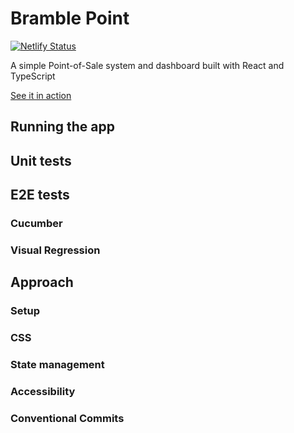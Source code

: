 # Bramble Point

[![Netlify Status](https://api.netlify.com/api/v1/badges/b70c9dcc-3fc9-485e-b9fa-f59fdeb0c9fa/deploy-status)](https://app.netlify.com/sites/bramble-point/deploys)

A simple Point-of-Sale system and dashboard built with React and TypeScript

[See it in action](https://bramble-point.netlify.app/)

## Running the app

## Unit tests

## E2E tests

### Cucumber

### Visual Regression

## Approach

### Setup

### CSS

### State management

### Accessibility

### Conventional Commits
